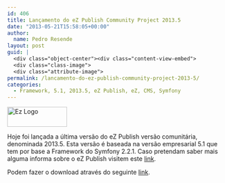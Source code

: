 ```yaml
---
id: 406
title: Lançamento do eZ Publish Community Project 2013.5
date: "2013-05-21T15:58:05+00:00"
author:
  name: Pedro Resende
layout: post
guid: |
  <div class="object-center"><div class="content-view-embed">
  <div class="class-image">
  <div class="attribute-image">
permalink: /lancamento-do-ez-publish-community-project-2013-5/
categories:
  - Framework, 5.1, 2013.5, eZ Publish, eZ, CMS, Symfony
---
```


<div class="object-center">
  <div class="content-view-embed">
    <div class="class-image">
      <div class="attribute-image">
      <img src="https://blog.resende.biz/assets/blog/ezdemo_site/storage/images/media/images/ez-logo/7771-1-eng-GB/Ez-Logo_medium.png" width="138" height="46"  style="border: 0px solid ;" alt="Ez Logo" title="Ez Logo" />
      </div>
    </div>
  </div>
</div>

Hoje foi lançada a última versão do eZ Publish versão comunitária, denominada 2013.5. Esta versão é baseada na versão empresarial 5.1 que tem por base a Framework do Symfony 2.2.1. Caso pretendam saber mais alguma informa sobre o eZ Publish visitem este&nbsp;<a href="http://ez.no/Products/eZ-Publish-CMS" target="_self">link</a>.

Podem fazer o download através do seguinte&nbsp;<a href="http://share.ez.no/downloads/downloads/ez-publish-community-project-2013.05" target="_self">link</a>.
